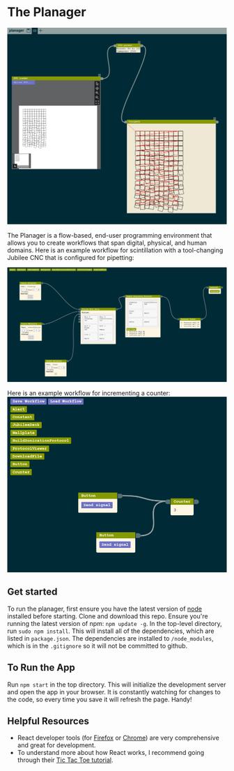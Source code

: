 # The Planager

![](docs/evolution/2021_03_03.png)

The Planager is a flow-based, end-user programming environment that allows you to create workflows that span digital, physical, and human domains. Here is an example workflow for scintillation with a tool-changing Jubilee CNC that is configured for pipetting:

![](docs/evolution/2020_12_4.png)

Here is an example workflow for incrementing a counter:
![](docs/evolution/2020_12_14.png)


## Get started

To run the planager, first ensure you have the latest version of [node](https://nodejs.org/en/) installed before starting. Clone and download this repo. Ensure you're running the latest version of npm: `npm update -g`. In the top-level directory, run `sudo npm install`. This will install all of the dependencies, which are listed in `package.json`. The dependencies are installed to `/node_modules`, which is in the `.gitignore` so it will not be committed to github.

## To Run the App

Run `npm start` in the top directory. This will initialize the development server and open the app in your browser. It is constantly watching for changes to the code, so every time you save it will refresh the page. Handy!

## Helpful Resources

- React developer tools (for [Firefox](https://addons.mozilla.org/en-US/firefox/addon/react-devtools/) or [Chrome](https://chrome.google.com/webstore/detail/react-developer-tools/fmkadmapgofadopljbjfkapdkoienihi)) are very comprehensive and great for development.
- To understand more about how React works, I recommend going through their [Tic Tac Toe tutorial](https://reactjs.org/tutorial/tutorial.html).
